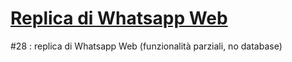 # [Replica di Whatsapp Web](https://boolzap.netlify.app/)
#28 : replica di Whatsapp Web (funzionalità parziali, no database)
